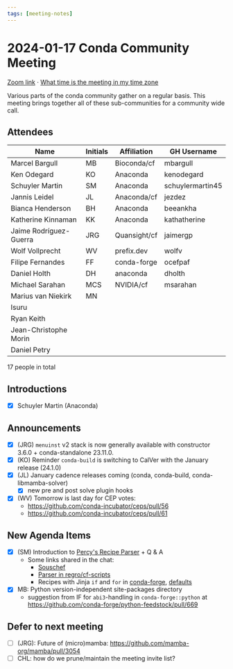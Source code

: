 ```yaml
---
tags: [meeting-notes]
---
```

# 2024-01-17 Conda Community Meeting 

[Zoom link](https://zoom.us/j/9138593505) · [What time is the meeting in my time zone](https://dateful.com/convert/utc?t=5pm)

Various parts of the conda community gather on a regular basis. This meeting brings together all of these sub-communities for a community wide call.

## Attendees

| Name                   | Initials | Affiliation  | GH Username      |
| ---------------------- | -------- | ------------ | ---------------- |
| Marcel Bargull         | MB       | Bioconda/cf  | mbargull         |
| Ken Odegard            | KO       | Anaconda     | kenodegard       |
| Schuyler Martin        | SM       | Anaconda     | schuylermartin45 |
| Jannis Leidel          | JL       | Anaconda/cf  | jezdez           |
| Bianca Henderson       | BH       | Anaconda     | beeankha         |
| Katherine Kinnaman     | KK       | Anaconda     | kathatherine     |
| Jaime Rodríguez-Guerra | JRG      | Quansight/cf | jaimergp         |
| Wolf Vollprecht        | WV       | prefix.dev   | wolfv            |
| Filipe Fernandes       | FF       | conda-forge  | ocefpaf  |
| Daniel Holth | DH | anaconda | dholth |
| Michael Sarahan   |  MCS   |    NVIDIA/cf      | msarahan        |
| Marius van Niekirk   |  MN   |          |         |
| Isuru   |     |          |         |
| Ryan Keith   |     |          |         |
| Jean-Christophe Morin   |     |          |         |
| Daniel Petry   |     |          |         |

17 people in total

## Introductions

- [x] Schuyler Martin (Anaconda)

## Announcements

- [x] (JRG) `menuinst` v2 stack is now generally available with constructor 3.6.0 + conda-standalone 23.11.0.
- [x] (KO) Reminder `conda-build` is switching to CalVer with the January release (24.1.0)
- [x] (JL) January cadence releases coming (conda, conda-build, conda-libmamba-solver)
    - [x] new pre and post solve plugin hooks
- [x] (WV) Tomorrow is last day for CEP votes:
    - https://github.com/conda-incubator/ceps/pull/56
    - https://github.com/conda-incubator/ceps/pull/61

## New Agenda Items

- [x] (SM) Introduction to [Percy's Recipe Parser](https://github.com/anaconda-distribution/percy/tree/main/percy/parser) + Q & A
  - Some links shared in the chat:
    - [Souschef](https://github.com/marcelotrevisani/souschef)
    - [Parser in regro/cf-scripts](https://github.com/regro/cf-scripts/tree/master/conda_forge_tick/recipe_parser)
    - Recipes with Jinja `if` and `for` in [conda-forge](https://github.com/search?type=code&q=%22%7B%25+if%22+OR+%22%7B%25+for%22+org%3Aconda-forge+path%3Ameta.yaml), [defaults](https://github.com/search?type=code&q=%22%7B%25+if%22+OR+%22%7B%25+for%22+org%3AAnacondaRecipes+path%3Ameta.yaml)
- [x] MB: Python version-independent site-packages directory
    * suggestion from IF for `abi3`-handling in `conda-forge::python` at https://github.com/conda-forge/python-feedstock/pull/669

## Defer to next meeting

- [ ] (JRG): Future of (micro)mamba: https://github.com/mamba-org/mamba/pull/3054
- [ ] CHL: how do we prune/maintain the meeting invite list?